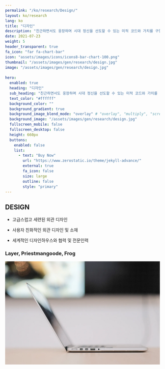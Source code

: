 ```yaml
---
permalink: "/ko/research/Design/"
layout: ko/research
lang: ko
title: "디자인"
description: "친근하면서도 웅장하며 시대 정신을 선도할 수 있는 미적 코드와 가치를 구현하기 위해 혁신적인 디자인과 소재를 개발합니다."
date: 2021-07-23
weight: 5
header_transparent: true
fa_icon: "far fa-chart-bar"
icon: "assets/images/icons/icons8-bar-chart-100.png"
thumbnail: "/assets/images/gen/research/design.jpg"
image: "/assets/images/gen/research/design.jpg"

hero:
  enabled: true
  heading: "디자인"
  sub_heading: "친근하면서도 웅장하며 시대 정신을 선도할 수 있는 미적 코드와 가치를 구현하기 위해 혁신적인 디자인과 소재를 개발합니다."
  text_color: "#ffffff"
  background_color: ""
  background_gradient: true
  background_image_blend_mode: "overlay" # "overlay", "multiply", "screen"
  background_image: "/assets/images/gen/research/design.jpg"
  fullscreen_mobile: false
  fullscreen_desktop: false
  height: 660px
  buttons:
    enabled: false
    list:
      - text: "Buy Now"
        url: "https://www.zerostatic.io/theme/jekyll-advance/"
        external: true
        fa_icon: false
        size: large
        outline: false
        style: "primary"
---
```


## DESIGN
- 고급스럽고 세련된 외관 디자인

- 사용자 친화적인 외관 디자인 및 소재

- 세계적인 디자인하우스와 협력 및 전문인력
### Layer, Priestmangoode, Frog


![Design In Figma](/assets/images/gen/content/content-2.webp)
